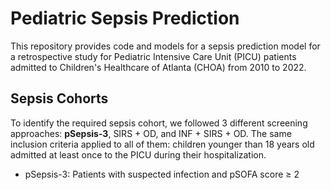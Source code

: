 # Pediatric Sepsis Prediction

This repository provides code and models for a sepsis prediction model for a retrospective study for Pediatric Intensive Care Unit (PICU) patients admitted to Children's Healthcare of Atlanta (CHOA) from 2010 to 2022.

## Sepsis Cohorts

To identify the required sepsis cohort, we followed 3 different screening approaches: **pSepsis-3**, SIRS + OD, and INF + SIRS + OD. The same inclusion criteria applied to all of them: children younger than 18 years old admitted at least once to the PICU during their hospitalization.

- pSepsis-3: Patients with suspected infection and pSOFA score $\ge$ 2